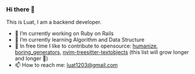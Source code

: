 ### Hi there 👋

This is Luat, I am a backend developer.

- 🔭 I’m currently working on Ruby on Rails
- 🌱 I’m currently learning Algorithm and Data Structure
- 🤘 In free time I like to contribute to opensource: [humanize](https://github.com/radar/humanize/commits?author=luathn), [boring_generators](https://github.com/abhaynikam/boring_generators/commits?author=luathn), [nvim-treesitter-textobjects](https://github.com/nvim-treesitter/nvim-treesitter-textobjects/commits?author=luathn) (this list will grow longer and longer 🤘)
- 📫 How to reach me: [luat1203@gmail.com](mailto:luat1203@gmail.com)


<!--
- 👯 I’m looking to collaborate on ...
- 🤔 I’m looking for help with ...
- 😄 Pronouns: ...
- ⚡ Fun fact: ...
-->
